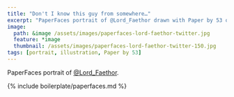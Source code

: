 ```yaml
---
title: "Don't I know this guy from somewhere…"
excerpt: "PaperFaces portrait of @Lord_Faethor drawn with Paper by 53 on an iPad."
image: 
  path: &image /assets/images/paperfaces-lord-faethor-twitter.jpg 
  feature: *image
  thumbnail: /assets/images/paperfaces-lord-faethor-twitter-150.jpg
tags: [portrait, illustration, Paper by 53]
---
```


PaperFaces portrait of [@Lord_Faethor](https://twitter.com/Lord_Faethor).

{% include boilerplate/paperfaces.md %}
